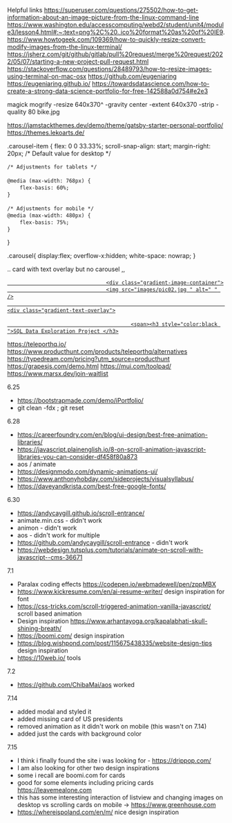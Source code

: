 
Helpful links
https://superuser.com/questions/275502/how-to-get-information-about-an-image-picture-from-the-linux-command-line
https://www.washington.edu/accesscomputing/webd2/student/unit4/module3/lesson4.html#:~:text=png%2C%20.,ico%20format%20as%20of%20IE9.
https://www.howtogeek.com/109369/how-to-quickly-resize-convert-modify-images-from-the-linux-terminal/
https://jsherz.com/git/github/gitlab/pull%20request/merge%20request/2022/05/07/starting-a-new-project-pull-request.html
https://stackoverflow.com/questions/28489793/how-to-resize-images-using-terminal-on-mac-osx
https://github.com/eugeniaring
https://eugeniaring.github.io/
https://towardsdatascience.com/how-to-create-a-strong-data-science-portfolio-for-free-142588a0d754#e2e3

magick mogrify -resize 640x370^ -gravity center -extent 640x370 -strip -quality 80 bike.jpg

https://jamstackthemes.dev/demo/theme/gatsby-starter-personal-portfolio/
https://themes.lekoarts.de/

.carousel-item {
    flex: 0 0 33.33%;
scroll-snap-align: start;
    margin-right: 20px;
    /* Default value for desktop */

    /* Adjustments for tablets */

    @media (max-width: 768px) {
        flex-basis: 60%;
    }

    /* Adjustments for mobile */
    @media (max-width: 480px) {
        flex-basis: 75%;
    }
}

 .carousel{
    display:flex;
    overflow-x:hidden;
    white-space: nowrap;
}

.. card with text overlay but no carousel ,,
  <div class="col-4 col-6-mobile ">
                            <article class="item ">
                                <a href="https://public.tableau.com/app/profile/padmashree.ravikiran/viz/COVID19dashboard_16856474756330/Dashboard1 "
                                    target="_blank " class="image fit ">

                                    <div class="gradient-image-container">
                                    <img src="images/pic02.jpg " alt=" " />
                                                                            <div class="gradient-text-overlay">

                                            <span><h3 style="color:black ">SQL Data Exploration Project </h3>
 <i class="fas fa-arrow-right "></i>
</span>
 </div>
                                    </div>
                                </a>
                            </article>
                        </div>

https://teleporthq.io/
https://www.producthunt.com/products/teleporthq/alternatives
https://typedream.com/pricing?utm_source=producthunt
https://grapesjs.com/demo.html
https://mui.com/toolpad/
https://www.marsx.dev/join-waitlist

6.25
- https://bootstrapmade.com/demo/iPortfolio/
- git clean -fdx ; git reset

6.28
- https://careerfoundry.com/en/blog/ui-design/best-free-animation-libraries/
- https://javascript.plainenglish.io/8-on-scroll-animation-javascript-libraries-you-can-consider-df458f80a873
- aos / animate
- https://designmodo.com/dynamic-animations-ui/
- https://www.anthonyhobday.com/sideprojects/visualsyllabus/
- https://daveyandkrista.com/best-free-google-fonts/

6.30
- https://andycaygill.github.io/scroll-entrance/
- animate.min.css - didn't work
- animon - didn't work
- aos - didn't work for multiple  
- https://github.com/andycaygill/scroll-entrance - didn't work
- https://webdesign.tutsplus.com/tutorials/animate-on-scroll-with-javascript--cms-36671

7.1
- Paralax coding effects https://codepen.io/webmadewell/pen/zppMBX
- https://www.kickresume.com/en/ai-resume-writer/ design inspiration for font
- https://css-tricks.com/scroll-triggered-animation-vanilla-javascript/ scroll based animation
- Design inspiration https://www.arhantayoga.org/kapalabhati-skull-shining-breath/
- https://boomi.com/ design inspiration
- https://blog.wishpond.com/post/115675438335/website-design-tips design inspiration
- https://10web.io/ tools

7.2
- https://github.com/ChibaMai/aos worked

7.14
- added modal and styled it
- added missing card of US presidents
- removed animation as it didn't work on mobile (this wasn't on 7.14)
- added just the cards with background color

7.15
- I think i finally found the site i was looking for - https://drippop.com/
- I am also looking for other two design inspirations 
- some i recall are boomi.com for cards
- good for some elements including pricing cards https://leavemealone.com
- this has some interesting interaction of listview and changing images on desktop vs scrolling cards on mobile -> https://www.greenhouse.com
- https://whereispoland.com/en/m/ nice design inspiration 